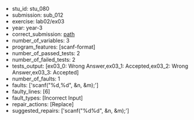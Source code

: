 - stu_id: stu_080	       
- submission: sub_012
- exercise: lab02/ex03
- year: year-3
- correct_submission: [path](https://github.com/pmorvalho/C-Pack-IPAs/blob/main/correct_submissions/year-3/lab02/ex03/ex03-stu_080-sub_011)
- number_of_variables: 3
- program_features: [scanf-format] 
- number_of_passed_tests: 2
- number_of_failed_tests: 2
- tests_output: [ex03_0: Wrong Answer,ex03_1: Accepted,ex03_2: Wrong Answer,ex03_3: Accepted]
- number_of_faults: 1
- faults: ['scanf("%d,%d", &n, &m);']
- faulty_lines: [6]
- fault_types: [Incorrect Input]
- repair_actions: [Replace] 
- suggested_repairs: ['scanf("%d%d", &n, &m);']
